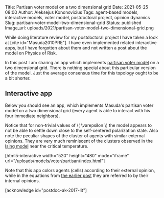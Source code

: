 Title: Partisan voter model on a two dimensional grid
Date: 2021-05-25 08:00
Author: Aleksejus Kononovicius
Tags: agent-based models, interactive models, voter model, postdoctoral project, opinion dynamics
Slug: partisan-voter-model-two-dimensional-grid
Status: published
Image_url: uploads/2021/partisan-voter-model-two-dimensional-grid.png

While doing literature review for my postdoctoral project I have taken a
look at [cite id="Masuda2010PRE"]. I have even implemented related
interactive apps, but I have forgotten about them and not written a post about
the model on Physics of Risk.

In this post I am sharing an app which implements [partisan voter
model]({filename}/articles/2021/partisan-voter-model.md) on a two
dimensional grid. There is nothing special about this particular version of
the model. Just the average consensus time for this topology ought to be a
bit shorter.
<!--more-->

## Interactive app

Below you should see an app, which implements Masuda's partisan voter model
on a two dimensional grid (every agent is able to interact with his four
immediate neighbors).

Notice that for non-trivial values of \\\( \varepsilon \\\) the
model appears to not be able to settle down close to the self-centered
polarization state. Also note the peculiar shapes of the cluster of agents
with similar external opinions. They are very much reminiscent of the
clusters observed in the [Ising model](/tag/ising-model/) near the critical
temperature.

[html5-interactive width="520" height="480" mode="iframe"
url="/uploads/models/voter/partisan/index.html"]

Note that this app colors agents (cells) according to their external
opinion, while in the equations from [the earlier
post]({filename}/articles/2021/partisan-voter-model.md) they are referred to
by their internal opinions.

[acknowledge id="postdoc-ak-2017-lit"]

